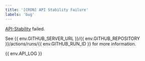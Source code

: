```yaml
---
title: '[CRON] API Stability Failure'
labels: 'bug'
---
```


[API-Stability](https://github.com/seqan/seqan3/blob/master/test/api_stability/README.md) failed.

See {{ env.GITHUB_SERVER_URL }}/{{ env.GITHUB_REPOSITORY }}/actions/runs/{{ env.GITHUB_RUN_ID }} for more information.

{{ env.API_LOG }}
